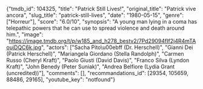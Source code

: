 {"tmdb_id": 104325, "title": "Patrick Still Lives!", "original_title": "Patrick vive ancora", "slug_title": "patrick-still-lives", "date": "1980-05-15", "genre": ["Horreur"], "score": "6.0/10", "synopsis": "A young man lying in a coma has telepathic powers that he can use to spread violence and death around him.", "image": "https://image.tmdb.org/t/p/w185_and_h278_bestv2/7Pd29094fIf2j4R4mTAoujDQC6k.jpg", "actors": ["Sacha Pito\u00ebff (Dr. Herschell)", "Gianni Dei (Patrick Herschell)", "Mariangela Giordano (Stella Randolph)", "Carmen Russo (Cheryl Kraft)", "Paolo Giusti (David Davis)", "Franco Silva (Lyndon Kraft)", "John Benedy (Peter Suniak)", "Andrea Belfiore (Lydia Grant (uncredited))"], "comments": [], "recommandations_id": [29354, 105659, 88486, 29165], "youtube_key": "notfound"}